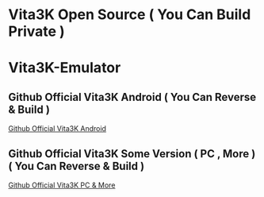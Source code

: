 # Vita3K Open Source ( You Can Build Private )

# Vita3K-Emulator

## Github Official Vita3K Android ( You Can Reverse & Build )
[Github Official Vita3K Android](https://github.com/Vita3K/Vita3K-Android)

## Github Official Vita3K Some Version ( PC , More ) ( You Can Reverse & Build )
[Github Official Vita3K PC & More](https://github.com/Vita3K/Vita3K)
